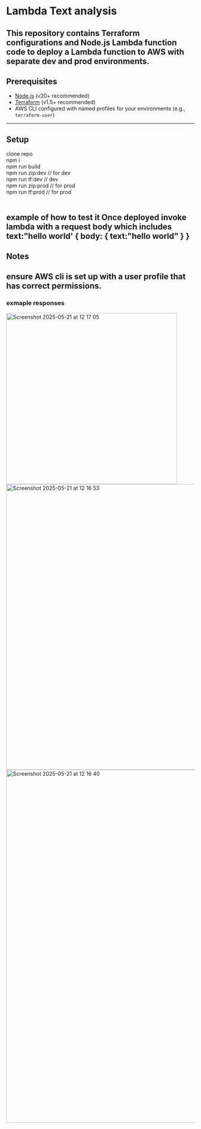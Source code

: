 # Lambda Text analysis

This repository contains Terraform configurations and Node.js Lambda function code to deploy a Lambda function to AWS with separate **dev** and **prod** environments.
----

## Prerequisites
- [Node.js](https://nodejs.org/) (v20+ recommended)
- [Terraform](https://www.terraform.io/downloads.html) (v1.5+ recommended)
- AWS CLI configured with named profiles for your environments (e.g., `terraform-user`)
----

## Setup
clone repo<br>
npm i <br>
npm run build<br>
npm run zip:dev // for dev<br>
npm run tf:dev // dev<br>
npm run zip:prod // for prod<br>
npm run tf:prod // for prod<br><br>

example of how to test it 
Once deployed invoke lambda with a request body which includes text:"hello world'
{
    body: {
        text:"hello world"
    }
}
----

## Notes 
ensure AWS cli is set up with a user profile that has correct permissions.
----

### exmaple responses


<img width="457" alt="Screenshot 2025-05-21 at 12 17 05" src="https://github.com/user-attachments/assets/d573f9ed-904b-4928-9635-4713f2942408" />
<img width="763" alt="Screenshot 2025-05-21 at 12 16 53" src="https://github.com/user-attachments/assets/4e5e2141-7926-4b34-9b48-d7a183b79255" />
<img width="943" alt="Screenshot 2025-05-21 at 12 16 40" src="https://github.com/user-attachments/assets/92be7241-a8f0-4ff1-b401-3b41b1601ffe" />

